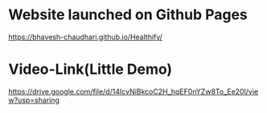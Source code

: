 # Website launched on Github Pages
https://bhavesh-chaudhari.github.io/Healthify/

# Video-Link(Little Demo)
https://drive.google.com/file/d/14IcvNiBkcoC2H_hqEF0nYZw8To_Ee20l/view?usp=sharing
